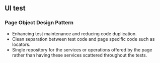 ## UI test

### Page Object Design Pattern

* Enhancing test maintenance and reducing code duplication.
* Clean separation between test code and page specific code such as locators.
* Single repository for the services or operations offered by the page rather
  than having these services scattered throughout the tests.

